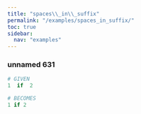 ```yaml
---
title: "spaces\\_in\\_suffix"
permalink: "/examples/spaces_in_suffix/"
toc: true
sidebar:
  nav: "examples"
---
```


### unnamed 631
```ruby
# GIVEN
1  if  2
```
```ruby
# BECOMES
1 if 2
```
